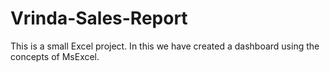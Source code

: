 # Vrinda-Sales-Report
This is a small Excel project. In this we have created a dashboard using the concepts of MsExcel.
